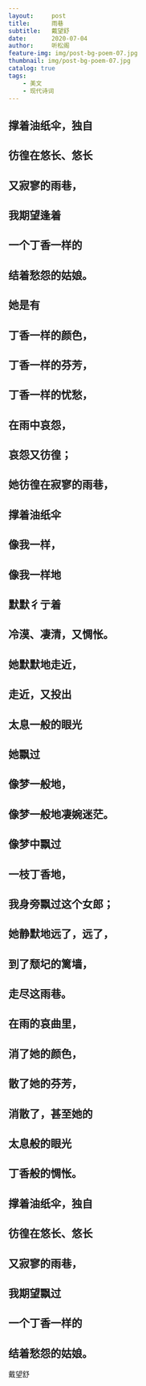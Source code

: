 ```yaml
---
layout:     post
title:      雨巷
subtitle:   戴望舒
date:       2020-07-04
author:     听松阁
feature-img: img/post-bg-poem-07.jpg
thumbnail: img/post-bg-poem-07.jpg
catalog: true
tags:
    - 美文
    - 现代诗词
---
```


## 撑着油纸伞，独自

## 彷徨在悠长、悠长

## 又寂寥的雨巷，

## 我期望逢着

## 一个丁香一样的

## 结着愁怨的姑娘。

## 她是有

## 丁香一样的颜色，

## 丁香一样的芬芳，

## 丁香一样的忧愁，

## 在雨中哀怨，

## 哀怨又彷徨；

## 她彷徨在寂寥的雨巷，

## 撑着油纸伞

## 像我一样，

## 像我一样地

## 默默彳亍着

## 冷漠、凄清，又惆怅。

## 她默默地走近，

## 走近，又投出

## 太息一般的眼光

## 她飘过

## 像梦一般地，

## 像梦一般地凄婉迷茫。

## 像梦中飘过

## 一枝丁香地，

## 我身旁飘过这个女郎；

## 她静默地远了，远了，

## 到了颓圮的篱墙，

## 走尽这雨巷。

## 在雨的哀曲里，

## 消了她的颜色，

## 散了她的芬芳，

## 消散了，甚至她的

## 太息般的眼光

## 丁香般的惆怅。

## 撑着油纸伞，独自

## 彷徨在悠长、悠长

## 又寂寥的雨巷，

## 我期望飘过

## 一个丁香一样的

## 结着愁怨的姑娘。


戴望舒